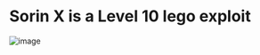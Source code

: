 # Sorin X is a Level 10 lego exploit
![image](https://github.com/user-attachments/assets/49dfc123-7819-4492-8f62-9adfffbfebe3)
